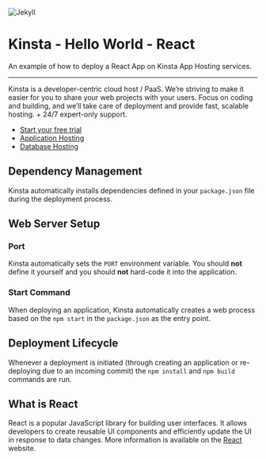 ![Jekyll](https://user-images.githubusercontent.com/2342458/227201223-77cd42ef-ef91-405d-ad46-c491f6dbda27.png)
# Kinsta - Hello World - React

An example of how to deploy a React App on Kinsta App Hosting services.

---
Kinsta is a developer-centric cloud host / PaaS. We’re striving to make it easier for you to share your web projects with your users. Focus on coding and building, and we’ll take care of deployment and provide fast, scalable hosting. + 24/7 expert-only support.

- [Start your free trial](https://kinsta.com/signup/?product_type=app-db)
- [Application Hosting](https://kinsta.com/application-hosting)
- [Database Hosting](https://kinsta.com/database-hosting)

## Dependency Management

Kinsta automatically installs dependencies defined in your `package.json` file during the deployment process.

## Web Server Setup

### Port

Kinsta automatically sets the `PORT` environment variable. You should **not** define it yourself and you should **not** hard-code it into the application.

### Start Command

When deploying an application, Kinsta automatically creates a web process based on the `npm start` in the `package.json` as the entry point.

## Deployment Lifecycle

Whenever a deployment is initiated (through creating an application or re-deploying due to an incoming commit) the `npm install` and `npm build` commands are run.

## What is React
React is a popular JavaScript library for building user interfaces. It allows developers to create reusable UI components and efficiently update the UI in response to data changes. More information is available on the [React](https://react.dev/) website.
